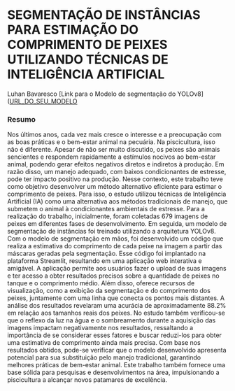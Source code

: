 # SEGMENTAÇÃO DE INSTÂNCIAS PARA ESTIMAÇÃO DO COMPRIMENTO DE PEIXES UTILIZANDO TÉCNICAS DE INTELIGÊNCIA ARTIFICIAL
Luhan Bavaresco
[Link para o Modelo de segmentação do YOLOv8]([URL_DO_SEU_MODELO](https://drive.google.com/file/d/1-prGiFywqliEygw0enKA5VPuVBDW7E64/view?usp=sharing)
### Resumo
Nos últimos anos, cada vez mais cresce o interesse e a preocupação com as boas práticas e o bem-estar animal na pecuária. Na piscicultura, isso não é diferente. Apesar de não ser muito discutido, os peixes são animais sencientes e respondem rapidamente a estímulos nocivos ao bem-estar animal, podendo gerar efeitos negativos diretos e indiretos à produção. Em razão disso, um manejo adequado, com baixos condicionantes de estresse, pode ter impacto positivo na produção. Nesse contexto, este trabalho teve como objetivo desenvolver um método alternativo eficiente para estimar o comprimento de peixes. Para isso, o estudo utilizou técnicas de Inteligência Artificial (IA) como uma alternativa aos métodos tradicionais de manejo, que submetem o animal à condicionantes ambientais de estresse. Para a realização do trabalho, inicialmente, foram coletadas 679 imagens de peixes em diferentes fases de desenvolvimento. Em seguida, um modelo de segmentação de instâncias foi treinado utilizando a arquitetura YOLOv8. Com o modelo de segmentação em mãos, foi desenvolvido um código que realiza a estimativa do comprimento de cada peixe na imagem a partir das máscaras geradas pela segmentação. Esse código foi implantado na plataforma Streamlit, resultando em uma aplicação web interativa e amigável. A aplicação permite aos usuários fazer o upload de suas imagens e ter acesso a obter resultados precisos sobre a quantidade de peixes no tanque e o comprimento médio. Além disso, oferece recursos de visualização, como a exibição da segmentação e do comprimento dos peixes, juntamente com uma linha que conecta os pontos mais distantes. A análise dos resultados revelaram uma acurácia de aproximadamente 88.2% em relação aos tamanhos reais dos peixes. No estudo também verificou-se que o reflexo da luz na água e o sombreamento durante a aquisição das imagens impactam negativamente nos resultados, ressaltando a importância de se considerar esses fatores e buscar reduzi-los para obter uma estimativa de comprimento ainda mais precisa. Com base nos resultados obtidos, pode-se verificar que o modelo desenvolvido apresenta potencial para sua substituição pelo manejo tradicional, garantindo melhores práticas de bem-estar animal. Este trabalho também fornece uma base sólida para pesquisas e desenvolvimentos na área, impulsionando a piscicultura a alcançar novos patamares de excelência.
